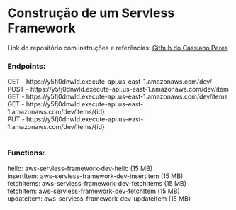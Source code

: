 <h1>Construção de um Servless Framework</h1>

Link do repositório com instruções e referências: <a href="https://github.com/cassianobrexbit/dio-live-coding-serverless">Github do Cassiano Peres</a><br>

<h3>Endpoints:</h3>
  GET - https://y5fj0dnwld.execute-api.us-east-1.amazonaws.com/dev/<br>
  POST - https://y5fj0dnwld.execute-api.us-east-1.amazonaws.com/dev/item<br>
  GET - https://y5fj0dnwld.execute-api.us-east-1.amazonaws.com/dev/items<br>
  GET - https://y5fj0dnwld.execute-api.us-east-1.amazonaws.com/dev/items/{id}<br>
  PUT - https://y5fj0dnwld.execute-api.us-east-1.amazonaws.com/dev/items/{id}<br><br>

<h3>Functions:</h3>
  hello: aws-servless-framework-dev-hello (15 MB)<br>
  insertItem: aws-servless-framework-dev-insertItem (15 MB)<br>
  fetchItems: aws-servless-framework-dev-fetchItems (15 MB)<br>
  fetchItem: aws-servless-framework-dev-fetchItem (15 MB)<br>
  updateItem: aws-servless-framework-dev-updateItem (15 MB)<br>